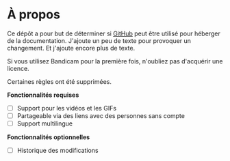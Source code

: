 # À propos

Ce dépôt a pour but de déterminer si [GitHub](https://github.com) peut être utilisé pour héberger de la documentation. J'ajoute un peu de texte pour provoquer un changement. Et j'ajoute encore plus de texte.

Si vous utilisez Bandicam pour la première fois, n'oubliez pas d'acquérir une licence.

Certaines règles ont été supprimées.

**Fonctionnalités requises**

- [ ] Support pour les vidéos et les GIFs
- [ ] Partageable via des liens avec des personnes sans compte
- [ ] Support multilingue

**Fonctionnalités optionnelles**
- [ ] Historique des modifications